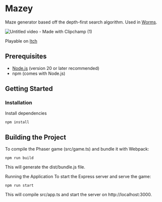 # Mazey
Maze generator based off the depth-first search algorithm. Used in [Worms](https://darionmccoy.itch.io/worms).

![Untitled video - Made with Clipchamp (1)](https://github.com/user-attachments/assets/ba3f8132-ee20-4a5b-9c00-ac427346af1e)

Playable on [Itch](https://darionmccoy.itch.io/worms-maze-generator)

## Prerequisites

- [Node.js](https://nodejs.org/) (version 20 or later recommended)
- npm (comes with Node.js)


## Getting Started

### Installation
Install dependencies
```
npm install
```

## Building the Project
To compile the Phaser game (src/game.ts) and bundle it with Webpack:

```
npm run build
```
This will generate the dist/bundle.js file.

Running the Application
To start the Express server and serve the game:

```
npm run start
```
This will compile src/app.ts and start the server on http://localhost:3000.
